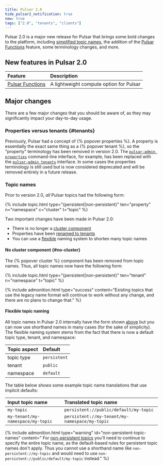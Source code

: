 ```yaml
---
title: Pulsar 2.0
hide_pulsar2_notification: true
new: true
tags: ["2.0", "tenants", "clients"]
---
```


Pulsar 2.0 is a major new release for Pulsar that brings some bold changes to the platform, including [simplified topic names](#topic-names), the addition of the [Pulsar Functions](../../functions/overview) feature, some terminology changes, and more.

## New features in Pulsar 2.0

Feature | Description
:-------|:-----------
[Pulsar Functions](../../functions/overview) | A lightweight compute option for Pulsar

## Major changes

There are a few major changes that you should be aware of, as they may significantly impact your day-to-day usage.

### Properties versus tenants {#tenants}

Previously, Pulsar had a concept of {% popover properties %}. A property is essentially the exact same thing as a {% popover tenant %}, so the "property" terminology has been removed in version 2.0. The [`pulsar-admin properties`](../../CliTools#pulsar-admin) command-line interface, for example, has been replaced with the [`pulsar-admin tenants`](../../CliTools#pulsar-admin-tenants) interface. In some cases the properties terminology is still used but is now considered deprecated and will be removed entirely in a future release.

### Topic names

Prior to version 2.0, *all* Pulsar topics had the following form:

{% include topic.html type="{persistent|non-persistent}" ten="property" n="namespace" c="cluster" t="topic" %}

Two important changes have been made in Pulsar 2.0:

* There is no longer a [cluster component](#no-cluster)
* Properties have been [renamed to tenants](#tenants)
* You can use a [flexible](#flexible-topic-naming) naming system to shorten many topic names

#### No cluster component {#no-cluster}

The {% popover cluster %} component has been removed from topic names. Thus, all topic names now have the following form:

{% include topic.html type="{persistent|non-persistent}" ten="tenant" n="namespace" t="topic" %}

{% include admonition.html type="success" content="Existing topics that use the legacy name format will continue to work without any change, and there are no plans to change that." %}

#### Flexible topic naming

All topic names in Pulsar 2.0 internally have the form shown [above](#no-cluster-component) but you can now use shorthand names in many cases (for the sake of simplicity). The flexible naming system stems from the fact that there is now a default topic type, tenant, and namespace:

Topic aspect | Default
:------------|:-------
topic type | `persistent`
tenant | `public`
namespace | `default`

The table below shows some example topic name translations that use implicit defaults:

Input topic name | Translated topic name
:----------------|:---------------------
`my-topic` | `persistent://public/default/my-topic`
`my-tenant/my-namespace/my-topic` | `persistent://my-tenant/my-namespace/my-topic`

{% include admonition.html type="warning" id="non-persistent-topic-names" content="
For [non-persistent topics](../ConceptsAndArchitecture#non-persistent-topics) you'll need to continue to specify the entire topic name, as the default-based rules for persistent topic names don't apply. Thus you cannot use a shorthand name like `non-persistent://my-topic` and would need to use `non-persistent://public/default/my-topic` instead." %}
